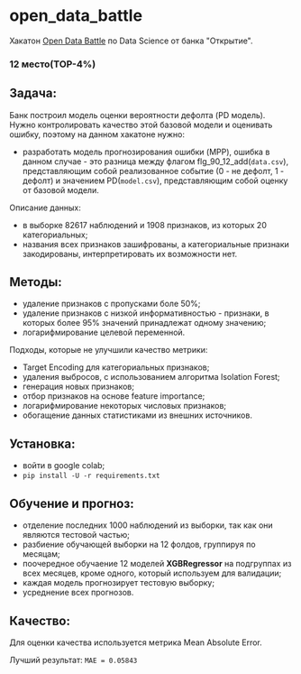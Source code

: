 # open_data_battle
Хакатон [Open Data Battle](https://open-data-battle.geecko.com/issues) по Data Science от банка "Открытие". 

### 12 место(TOP-4%) 

## Задача:

Банк построил модель оценки вероятности дефолта (PD модель). Нужно контролировать качество этой базовой модели и оценивать ошибку, поэтому на данном хакатоне нужно:
- разработать модель прогнозирования ошибки (MPP), ошибка в данном случае  - это разница между флагом flg_90_12_add(`data.csv`), представляющим собой реализованное событие (0 - не дефолт, 1 - дефолт) и значением PD(`model.csv`), представляющим собой оценку от базовой модели.

Описание данных:
- в выборке 82617 наблюдений и 1908 признаков, из которых 20 категориальных;
- названия всех признаков зашифрованы, а категориальные признаки закодированы, интерпретировать их возможности нет.
## Методы:

- удаление признаков с пропусками боле 50%;
- удаление признаков с низкой информативностью - признаки, в которых более 95% значений принадлежат одному значению;
- логарифмирование целевой переменной.

Подходы, которые не улучшили качество метрики:
- Target Encoding для категориальных признаков;
- удаления выбросов, с использованием алгоритма Isolation Forest;
- генерация новых признаков;
- отбор признаков на основе feature importance;
- логарифмирование некоторых числовых признаков;
- обогащение данных статистиками из внешних источников.

## Установка:
- войти в google colab;
- `pip install -U -r requirements.txt`

## Обучение и прогноз:
- отделение последних 1000 наблюдений из выборки, так как они являются тестовой частью;
- разбиение обучающей выборки на 12 фолдов, группируя по месяцам;
- поочередное обучаение 12 моделей **XGBRegressor** на подгруппах из всех месяцев, кроме одного, который используем для валидации;
- каждая модель прогнозирует тестовую выборку;
- усреднение всех прогнозов.

## Качество:
Для оценки качества используется метрика Mean Absolute Error.

Лучший результат: `MAE = 0.05843`
